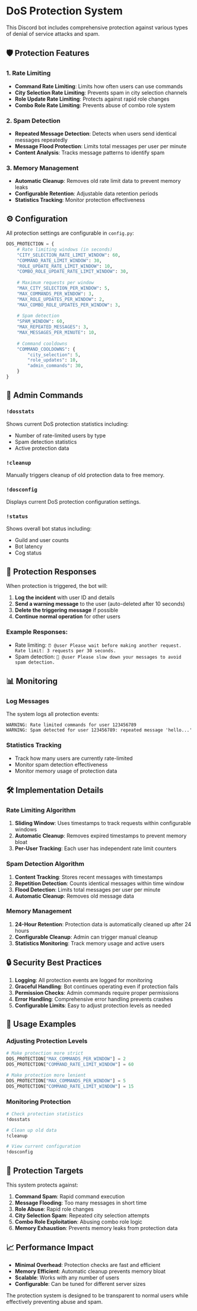 # DoS Protection System

This Discord bot includes comprehensive protection against various types of denial of service attacks and spam.

## 🛡️ Protection Features

### 1. Rate Limiting
- **Command Rate Limiting**: Limits how often users can use commands
- **City Selection Rate Limiting**: Prevents spam in city selection channels
- **Role Update Rate Limiting**: Protects against rapid role changes
- **Combo Role Rate Limiting**: Prevents abuse of combo role system

### 2. Spam Detection
- **Repeated Message Detection**: Detects when users send identical messages repeatedly
- **Message Flood Protection**: Limits total messages per user per minute
- **Content Analysis**: Tracks message patterns to identify spam

### 3. Memory Management
- **Automatic Cleanup**: Removes old rate limit data to prevent memory leaks
- **Configurable Retention**: Adjustable data retention periods
- **Statistics Tracking**: Monitor protection effectiveness

## ⚙️ Configuration

All protection settings are configurable in `config.py`:

```python
DOS_PROTECTION = {
    # Rate limiting windows (in seconds)
    "CITY_SELECTION_RATE_LIMIT_WINDOW": 60,
    "COMMAND_RATE_LIMIT_WINDOW": 30,
    "ROLE_UPDATE_RATE_LIMIT_WINDOW": 10,
    "COMBO_ROLE_UPDATE_RATE_LIMIT_WINDOW": 30,
    
    # Maximum requests per window
    "MAX_CITY_SELECTION_PER_WINDOW": 5,
    "MAX_COMMANDS_PER_WINDOW": 3,
    "MAX_ROLE_UPDATES_PER_WINDOW": 2,
    "MAX_COMBO_ROLE_UPDATES_PER_WINDOW": 3,
    
    # Spam detection
    "SPAM_WINDOW": 60,
    "MAX_REPEATED_MESSAGES": 3,
    "MAX_MESSAGES_PER_MINUTE": 10,
    
    # Command cooldowns
    "COMMAND_COOLDOWNS": {
        "city_selection": 5,
        "role_updates": 10,
        "admin_commands": 30,
    }
}
```

## 🔧 Admin Commands

### `!dosstats`
Shows current DoS protection statistics including:
- Number of rate-limited users by type
- Spam detection statistics
- Active protection data

### `!cleanup`
Manually triggers cleanup of old protection data to free memory.

### `!dosconfig`
Displays current DoS protection configuration settings.

### `!status`
Shows overall bot status including:
- Guild and user counts
- Bot latency
- Cog status

## 🚨 Protection Responses

When protection is triggered, the bot will:

1. **Log the incident** with user ID and details
2. **Send a warning message** to the user (auto-deleted after 10 seconds)
3. **Delete the triggering message** if possible
4. **Continue normal operation** for other users

### Example Responses:
- Rate limiting: `⏰ @user Please wait before making another request. Rate limit: 3 requests per 30 seconds.`
- Spam detection: `🚫 @user Please slow down your messages to avoid spam detection.`

## 📊 Monitoring

### Log Messages
The system logs all protection events:
```
WARNING: Rate limited commands for user 123456789
WARNING: Spam detected for user 123456789: repeated message 'hello...'
```

### Statistics Tracking
- Track how many users are currently rate-limited
- Monitor spam detection effectiveness
- Monitor memory usage of protection data

## 🛠️ Implementation Details

### Rate Limiting Algorithm
1. **Sliding Window**: Uses timestamps to track requests within configurable windows
2. **Automatic Cleanup**: Removes expired timestamps to prevent memory bloat
3. **Per-User Tracking**: Each user has independent rate limit counters

### Spam Detection Algorithm
1. **Content Tracking**: Stores recent messages with timestamps
2. **Repetition Detection**: Counts identical messages within time window
3. **Flood Detection**: Limits total messages per user per minute
4. **Automatic Cleanup**: Removes old message data

### Memory Management
1. **24-Hour Retention**: Protection data is automatically cleaned up after 24 hours
2. **Configurable Cleanup**: Admin can trigger manual cleanup
3. **Statistics Monitoring**: Track memory usage and active users

## 🔒 Security Best Practices

1. **Logging**: All protection events are logged for monitoring
2. **Graceful Handling**: Bot continues operating even if protection fails
3. **Permission Checks**: Admin commands require proper permissions
4. **Error Handling**: Comprehensive error handling prevents crashes
5. **Configurable Limits**: Easy to adjust protection levels as needed

## 🚀 Usage Examples

### Adjusting Protection Levels
```python
# Make protection more strict
DOS_PROTECTION["MAX_COMMANDS_PER_WINDOW"] = 2
DOS_PROTECTION["COMMAND_RATE_LIMIT_WINDOW"] = 60

# Make protection more lenient
DOS_PROTECTION["MAX_COMMANDS_PER_WINDOW"] = 5
DOS_PROTECTION["COMMAND_RATE_LIMIT_WINDOW"] = 15
```

### Monitoring Protection
```bash
# Check protection statistics
!dosstats

# Clean up old data
!cleanup

# View current configuration
!dosconfig
```

## 🎯 Protection Targets

This system protects against:

1. **Command Spam**: Rapid command execution
2. **Message Flooding**: Too many messages in short time
3. **Role Abuse**: Rapid role changes
4. **City Selection Spam**: Repeated city selection attempts
5. **Combo Role Exploitation**: Abusing combo role logic
6. **Memory Exhaustion**: Prevents memory leaks from protection data

## 📈 Performance Impact

- **Minimal Overhead**: Protection checks are fast and efficient
- **Memory Efficient**: Automatic cleanup prevents memory bloat
- **Scalable**: Works with any number of users
- **Configurable**: Can be tuned for different server sizes

The protection system is designed to be transparent to normal users while effectively preventing abuse and spam. 